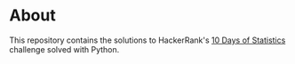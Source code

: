 # About

This repository contains the solutions to HackerRank's [10 Days of Statistics](https://www.hackerrank.com/domains/tutorials/10-days-of-statistics) challenge solved with Python.


